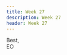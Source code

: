 ```yaml
---
title: Week 27
description: Week 27
header: Week 27
---
```


<!-- [VoxForge Audio]()

[Original CHILDES Audio]()

[Clean CHILDES Audio]()


# LTASS

# STFT

# Other acoustic measurements

# SNR, Articulation Index, Stoi

# Cleaning up scripts

# Kaldi notes

# Tapia

# Processing notes pt.2

## Circles

## Raspberry Pi & Processing -->


Best, <br />
EO
